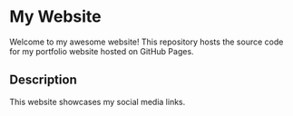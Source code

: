# My Website

Welcome to my awesome website! This repository hosts the source code for my portfolio website hosted on GitHub Pages.

## Description

This website showcases my social media links.
